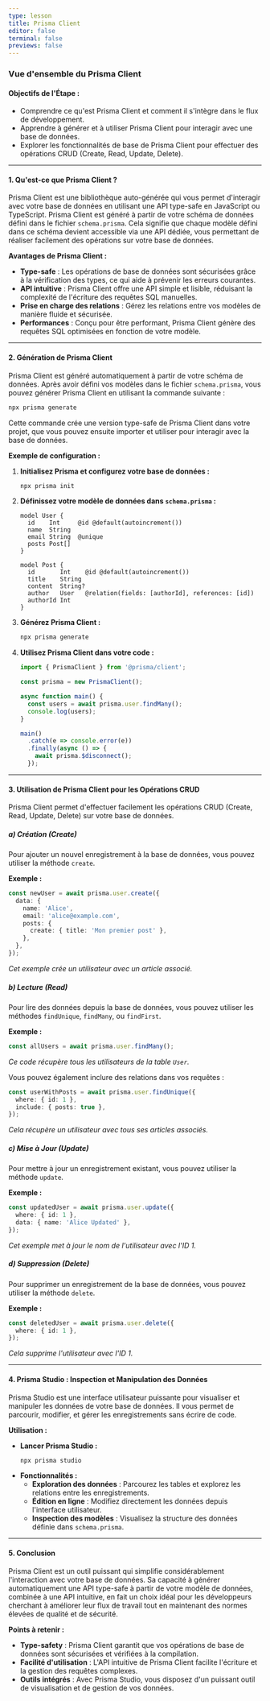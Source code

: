 ```yaml
---
type: lesson
title: Prisma Client
editor: false
terminal: false
previews: false
---
```

### Vue d'ensemble du Prisma Client

#### **Objectifs de l'Étape :**
- Comprendre ce qu'est Prisma Client et comment il s'intègre dans le flux de développement.
- Apprendre à générer et à utiliser Prisma Client pour interagir avec une base de données.
- Explorer les fonctionnalités de base de Prisma Client pour effectuer des opérations CRUD (Create, Read, Update, Delete).

---

#### **1. Qu'est-ce que Prisma Client ?**

Prisma Client est une bibliothèque auto-générée qui vous permet d'interagir avec votre base de données en utilisant une API type-safe en JavaScript ou TypeScript. Prisma Client est généré à partir de votre schéma de données défini dans le fichier `schema.prisma`. Cela signifie que chaque modèle défini dans ce schéma devient accessible via une API dédiée, vous permettant de réaliser facilement des opérations sur votre base de données.

**Avantages de Prisma Client :**
- **Type-safe** : Les opérations de base de données sont sécurisées grâce à la vérification des types, ce qui aide à prévenir les erreurs courantes.
- **API intuitive** : Prisma Client offre une API simple et lisible, réduisant la complexité de l'écriture des requêtes SQL manuelles.
- **Prise en charge des relations** : Gérez les relations entre vos modèles de manière fluide et sécurisée.
- **Performances** : Conçu pour être performant, Prisma Client génère des requêtes SQL optimisées en fonction de votre modèle.

---

#### **2. Génération de Prisma Client**

Prisma Client est généré automatiquement à partir de votre schéma de données. Après avoir défini vos modèles dans le fichier `schema.prisma`, vous pouvez générer Prisma Client en utilisant la commande suivante :

```bash
npx prisma generate
```

Cette commande crée une version type-safe de Prisma Client dans votre projet, que vous pouvez ensuite importer et utiliser pour interagir avec la base de données.

**Exemple de configuration :**
1. **Initialisez Prisma et configurez votre base de données :**
   ```bash
   npx prisma init
   ```

2. **Définissez votre modèle de données dans `schema.prisma` :**
   ```prisma
   model User {
     id    Int     @id @default(autoincrement())
     name  String
     email String  @unique
     posts Post[]
   }

   model Post {
     id       Int    @id @default(autoincrement())
     title    String
     content  String?
     author   User   @relation(fields: [authorId], references: [id])
     authorId Int
   }
   ```

3. **Générez Prisma Client :**
   ```bash
   npx prisma generate
   ```

4. **Utilisez Prisma Client dans votre code :**
   ```typescript
   import { PrismaClient } from '@prisma/client';

   const prisma = new PrismaClient();

   async function main() {
     const users = await prisma.user.findMany();
     console.log(users);
   }

   main()
     .catch(e => console.error(e))
     .finally(async () => {
       await prisma.$disconnect();
     });
   ```

---

#### **3. Utilisation de Prisma Client pour les Opérations CRUD**

Prisma Client permet d'effectuer facilement les opérations CRUD (Create, Read, Update, Delete) sur votre base de données.

##### **a) Création (Create)**
Pour ajouter un nouvel enregistrement à la base de données, vous pouvez utiliser la méthode `create`.

**Exemple :**
```typescript
const newUser = await prisma.user.create({
  data: {
    name: 'Alice',
    email: 'alice@example.com',
    posts: {
      create: { title: 'Mon premier post' },
    },
  },
});
```
*Cet exemple crée un utilisateur avec un article associé.*

##### **b) Lecture (Read)**
Pour lire des données depuis la base de données, vous pouvez utiliser les méthodes `findUnique`, `findMany`, ou `findFirst`.

**Exemple :**
```typescript
const allUsers = await prisma.user.findMany();
```
*Ce code récupère tous les utilisateurs de la table `User`.*

Vous pouvez également inclure des relations dans vos requêtes :

```typescript
const userWithPosts = await prisma.user.findUnique({
  where: { id: 1 },
  include: { posts: true },
});
```
*Cela récupère un utilisateur avec tous ses articles associés.*

##### **c) Mise à Jour (Update)**
Pour mettre à jour un enregistrement existant, vous pouvez utiliser la méthode `update`.

**Exemple :**
```typescript
const updatedUser = await prisma.user.update({
  where: { id: 1 },
  data: { name: 'Alice Updated' },
});
```
*Cet exemple met à jour le nom de l'utilisateur avec l'ID 1.*

##### **d) Suppression (Delete)**
Pour supprimer un enregistrement de la base de données, vous pouvez utiliser la méthode `delete`.

**Exemple :**
```typescript
const deletedUser = await prisma.user.delete({
  where: { id: 1 },
});
```
*Cela supprime l'utilisateur avec l'ID 1.*

---

#### **4. Prisma Studio : Inspection et Manipulation des Données**

Prisma Studio est une interface utilisateur puissante pour visualiser et manipuler les données de votre base de données. Il vous permet de parcourir, modifier, et gérer les enregistrements sans écrire de code.

**Utilisation :**
- **Lancer Prisma Studio :**
  ```bash
  npx prisma studio
  ```
- **Fonctionnalités :**
  - **Exploration des données** : Parcourez les tables et explorez les relations entre les enregistrements.
  - **Édition en ligne** : Modifiez directement les données depuis l'interface utilisateur.
  - **Inspection des modèles** : Visualisez la structure des données définie dans `schema.prisma`.

---

#### **5. Conclusion**

Prisma Client est un outil puissant qui simplifie considérablement l'interaction avec votre base de données. Sa capacité à générer automatiquement une API type-safe à partir de votre modèle de données, combinée à une API intuitive, en fait un choix idéal pour les développeurs cherchant à améliorer leur flux de travail tout en maintenant des normes élevées de qualité et de sécurité.

**Points à retenir :**
- **Type-safety** : Prisma Client garantit que vos opérations de base de données sont sécurisées et vérifiées à la compilation.
- **Facilité d'utilisation** : L'API intuitive de Prisma Client facilite l'écriture et la gestion des requêtes complexes.
- **Outils intégrés** : Avec Prisma Studio, vous disposez d'un puissant outil de visualisation et de gestion de vos données.